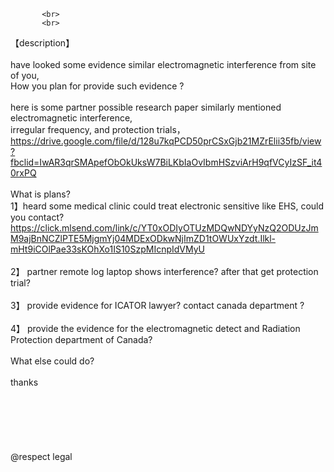            <br>
           <br>
【description】           <br>
           <br>
have looked some evidence similar electromagnetic interference from site of you,           <br>
How you plan for provide such evidence ?           <br>
           <br>
here is some partner possible research paper similarly mentioned electromagnetic interference,           <br> 
irregular frequency, and protection trials，           <br>
https://drive.google.com/file/d/128u7kqPCD50prCSxGjb21MZrElii35fb/view?fbclid=IwAR3qrSMApefObOkUksW7BiLKbIaOvIbmHSzviArH9qfVCyIzSF_it40rxPQ           <br>
           <br>
What is plans?           <br>
1】heard some medical clinic could treat electronic sensitive like EHS, could you contact?           <br>
https://click.mlsend.com/link/c/YT0xODIyOTUzMDQwNDYyNzQ2ODUzJmM9ajBnNCZlPTE5MjgmYj04MDExODkwNjImZD1tOWUxYzdt.Ilkl-mHt9iCOlPae33sKOhXo1IS10SzpMIcnpIdVMyU           <br>
           <br>
2】 partner remote log laptop shows interference?  after that get protection trial?           <br>
           <br>
3】 provide evidence for ICATOR lawyer? contact canada department ?           <br>
           <br>
4】 provide the evidence for the electromagnetic detect and Radiation Protection department of Canada?           <br>
           <br>
What else could do?           <br>
           <br>
thanks           <br>
           <br>
           <br>
           <br>
           <br>
           <br>
           <br>
@respect legal           <br>
